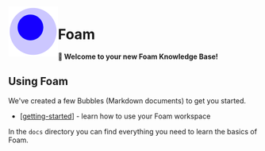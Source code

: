 <img src="attachments/foam-icon.png" width=100 align="left">

# Foam

**👋 Welcome to your new Foam Knowledge Base!**
## Using Foam

We've created a few Bubbles (Markdown documents) to get you started.

- [[getting-started]] - learn how to use your Foam workspace

In the `docs` directory you can find everything you need to learn the basics of Foam.

[//begin]: # "Autogenerated link references for markdown compatibility"
[getting-started]: getting-started "Getting Started"
[//end]: # "Autogenerated link references"
